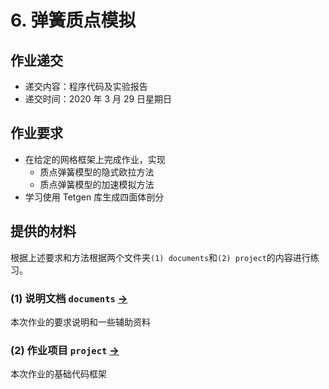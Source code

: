 #  6. 弹簧质点模拟


## 作业递交

- 递交内容：程序代码及实验报告 
- 递交时间：2020 年 3 月 29 日星期日

## 作业要求

- 在给定的网格框架上完成作业，实现
  - 质点弹簧模型的隐式欧拉方法
  - 质点弹簧模型的加速模拟方法
- 学习使用 Tetgen 库生成四面体剖分


## 提供的材料

根据上述要求和方法根据两个文件夹`(1) documents`和`(2) project`的内容进行练习。

### (1) 说明文档 `documents` [->](documents/) 

本次作业的要求说明和一些辅助资料

### (2) 作业项目 `project` [->](project/) 

本次作业的基础代码框架

